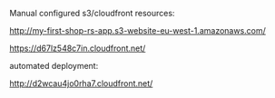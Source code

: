 Manual configured s3/cloudfront resources:

http://my-first-shop-rs-app.s3-website-eu-west-1.amazonaws.com/

https://d67lz548c7in.cloudfront.net/

automated deployment:

http://d2wcau4jo0rha7.cloudfront.net/
